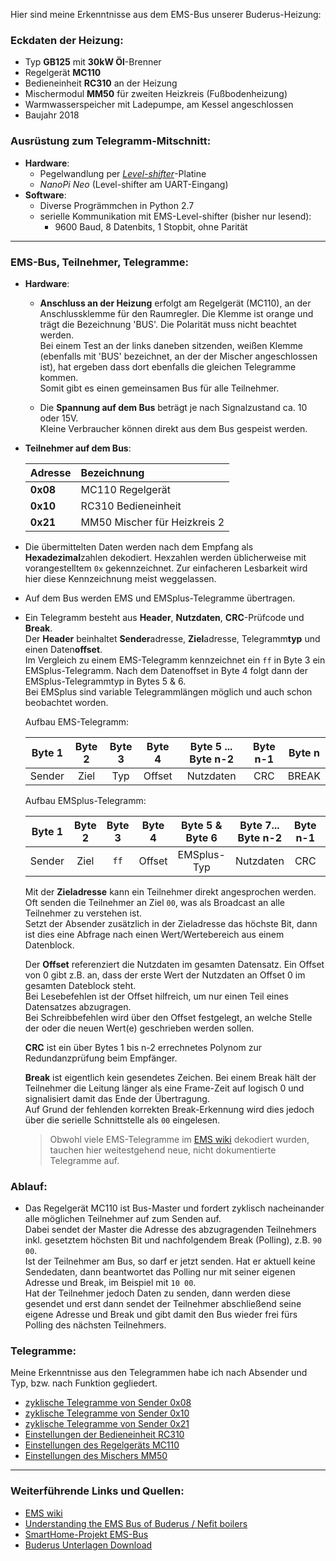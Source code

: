 Hier sind meine Erkenntnisse aus dem EMS-Bus unserer Buderus-Heizung:

### Eckdaten der Heizung:
- Typ **GB125** mit **30kW Öl**-Brenner
- Regelgerät **MC110**
- Bedieneinheit **RC310** an der Heizung
- Mischermodul **MM50** für zweiten Heizkreis (Fußbodenheizung)
- Warmwasserspeicher mit Ladepumpe, am Kessel angeschlossen
- Baujahr 2018


### Ausrüstung zum Telegramm-Mitschnitt:
- **Hardware**: 
  - Pegelwandlung per [_Level-shifter_](https://github.com/Th3M3/ems-bus-HW)-Platine
  - _NanoPi Neo_ (Level-shifter am UART-Eingang)
- **Software**:
  - Diverse Progrämmchen in Python 2.7
  - serielle Kommunikation mit EMS-Level-shifter (bisher nur lesend):
    - 9600 Baud, 8 Datenbits, 1 Stopbit, ohne Parität
---

### EMS-Bus, Teilnehmer, Telegramme:
- **Hardware**:
  - **Anschluss an der Heizung** erfolgt am Regelgerät (MC110), an der Anschlussklemme für den Raumregler. Die Klemme ist orange und trägt die Bezeichnung 'BUS'. Die Polarität muss nicht beachtet werden.<br>Bei einem Test an der links daneben sitzenden, weißen Klemme (ebenfalls mit 'BUS' bezeichnet, an der der Mischer angeschlossen ist), hat ergeben dass dort ebenfalls die gleichen Telegramme kommen.<br>Somit gibt es einen gemeinsamen Bus für alle Teilnehmer.

  - Die **Spannung auf dem Bus** beträgt je nach Signalzustand ca. 10 oder 15V.<br>Kleine Verbraucher können direkt aus dem Bus gespeist werden.

- **Teilnehmer auf dem Bus**:

  | Adresse  | Bezeichnung                  |
  |:---------|:-----------------------------|
  | **0x08** | MC110 Regelgerät             |
  | **0x10** | RC310 Bedieneinheit          |
  | **0x21** | MM50 Mischer für Heizkreis 2 |

- Die übermittelten Daten werden nach dem Empfang als **Hexadezimal**zahlen dekodiert. Hexzahlen werden üblicherweise mit vorangestelltem `0x` gekennzeichnet. Zur einfacheren Lesbarkeit wird hier diese Kennzeichnung meist weggelassen.

- Auf dem Bus werden EMS und EMSplus-Telegramme übertragen.

- Ein Telegramm besteht aus **Header**, **Nutzdaten**, **CRC**-Prüfcode und **Break**.<br>
  Der **Header** beinhaltet **Sender**adresse, **Ziel**adresse, Telegramm**typ** und einen Daten**offset**.<br>
  Im Vergleich zu einem EMS-Telegramm kennzeichnet ein `ff` in Byte 3 ein EMSplus-Telegramm. Nach dem Datenoffset in Byte 4 folgt dann der EMSplus-Telegrammtyp in Bytes 5 & 6.<br>
  Bei EMSplus sind variable Telegrammlängen möglich und auch schon beobachtet worden.

  Aufbau EMS-Telegramm:
  
  |Byte 1|Byte 2|Byte 3|Byte 4|Byte 5 ... Byte n-2|Byte n-1|Byte n|
  |:----:|:----:|:----:|:----:|:-----------------:|:------:|:----:|
  |Sender|Ziel  |Typ   |Offset|Nutzdaten          |CRC     |BREAK |
    
  Aufbau EMSplus-Telegramm:
  
  |Byte 1|Byte 2|Byte 3|Byte 4|Byte 5 & Byte 6| Byte 7... Byte n-2|Byte n-1|Byte n|
  |:----:|:----:|:----:|:----:|:-------------:|:-----------------:|:------:|:----:|
  |Sender|Ziel  |`ff`  |Offset|EMSplus-Typ    |Nutzdaten          |CRC     |BREAK |

  Mit der **Zieladresse** kann ein Teilnehmer direkt angesprochen werden. Oft senden die Teilnehmer an Ziel `00`, was als Broadcast an alle Teilnehmer zu verstehen ist.<br>
  Setzt der Absender zusätzlich in der Zieladresse das höchste Bit, dann ist dies eine Abfrage nach einen Wert/Wertebereich aus einem Datenblock.<br>

  Der **Offset** referenziert die Nutzdaten im gesamten Datensatz. Ein Offset von 0 gibt z.B. an, dass der erste Wert der Nutzdaten an Offset 0 im gesamten Dateblock steht.<br>
  Bei Lesebefehlen ist der Offset hilfreich, um nur einen Teil eines Datensatzes abzugragen.<br>
  Bei Schreibbefehlen wird über den Offset festgelegt, an welche Stelle der oder die neuen Wert(e) geschrieben werden sollen.

  **CRC** ist ein über Bytes 1 bis n-2 errechnetes Polynom zur Redundanzprüfung beim Empfänger.<br>
  
  **Break** ist eigentlich kein gesendetes Zeichen. Bei einem Break hält der Teilnehmer die Leitung länger als eine Frame-Zeit auf logisch 0 und signalisiert damit das Ende der Übertragung.<br>Auf Grund der fehlenden korrekten Break-Erkennung wird dies jedoch über die serielle Schnittstelle als `00` eingelesen.
  > Obwohl viele EMS-Telegramme im [EMS wiki] dekodiert wurden, tauchen hier weitestgehend neue, nicht dokumentierte Telegramme auf.

### Ablauf:
- Das Regelgerät MC110 ist Bus-Master und fordert zyklisch nacheinander alle möglichen Teilnehmer auf zum Senden auf.<br>
  Dabei sendet der Master die Adresse des abzugragenden Teilnehmers inkl. gesetztem höchsten Bit und nachfolgendem Break (Polling), z.B. `90 00`.<br>Ist der Teilnehmer am Bus, so darf er jetzt senden. Hat er aktuell keine Sendedaten, dann beantwortet das Polling nur mit seiner eigenen Adresse und Break, im Beispiel mit `10 00`.<br>Hat der Teilnehmer jedoch Daten zu senden, dann werden diese gesendet und erst dann sendet der Teilnehmer abschließend seine eigene Adresse und Break und gibt damit den Bus wieder frei fürs Polling des nächsten Teilnehmers.<br>


### Telegramme:
Meine Erkenntnisse aus den Telegrammen habe ich nach Absender und Typ, bzw. nach Funktion gegliedert.
- [zyklische Telegramme von Sender 0x08](Quelle_08.md)
- [zyklische Telegramme von Sender 0x10](Quelle_10.md)
- [zyklische Telegramme von Sender 0x21](Quelle_21.md)
- [Einstellungen der Bedieneinheit RC310](Einstellungen%20der%20Bedieneinheit%20RC310.md)
- [Einstellungen des Regelgeräts MC110](Einstellungen%20des%20Regelgeräts%20MC110.md)
- [Einstellungen des Mischers MM50](Einstellungen%20des%20Mischers%20MM50.md)

---
### Weiterführende Links und Quellen:
- [EMS wiki]
- [Understanding the EMS Bus of Buderus / Nefit boilers]
- [SmartHome-Projekt EMS-Bus]
- [Buderus Unterlagen Download]


[EMS wiki]: https://emswiki.thefischer.net
[Understanding the EMS Bus of Buderus / Nefit boilers]: https://domoticproject.com/ems-bus-buderus-nefit-boiler
[SmartHome-Projekt EMS-Bus]: http://www.kabza.de/MyHome/EMSbus.html
[Buderus Unterlagen Download]: https://www.buderus.de/de/technische-dokumentation
